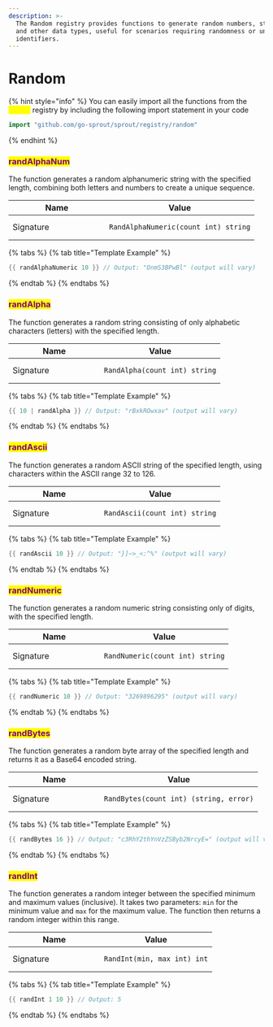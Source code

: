 ```yaml
---
description: >-
  The Random registry provides functions to generate random numbers, strings,
  and other data types, useful for scenarios requiring randomness or unique
  identifiers.
---
```


# Random

{% hint style="info" %}
You can easily import all the functions from the <mark style="color:yellow;">`random`</mark> registry by including the following import statement in your code

```go
import "github.com/go-sprout/sprout/registry/random"
```
{% endhint %}

### <mark style="color:purple;">randAlphaNum</mark>

The function generates a random alphanumeric string with the specified length, combining both letters and numbers to create a unique sequence.

<table data-header-hidden><thead><tr><th width="174">Name</th><th>Value</th></tr></thead><tbody><tr><td>Signature</td><td><pre class="language-go"><code class="lang-go">RandAlphaNumeric(count int) string
</code></pre></td></tr></tbody></table>

{% tabs %}
{% tab title="Template Example" %}
```go
{{ randAlphaNumeric 10 }} // Output: "OnmS3BPwBl" (output will vary)
```
{% endtab %}
{% endtabs %}

### <mark style="color:purple;">randAlpha</mark>

The function generates a random string consisting of only alphabetic characters (letters) with the specified length.

<table data-header-hidden><thead><tr><th width="164">Name</th><th>Value</th></tr></thead><tbody><tr><td>Signature</td><td><pre class="language-go"><code class="lang-go">RandAlpha(count int) string
</code></pre></td></tr></tbody></table>

{% tabs %}
{% tab title="Template Example" %}
```go
{{ 10 | randAlpha }} // Output: "rBxkROwxav" (output will vary)
```
{% endtab %}
{% endtabs %}

### <mark style="color:purple;">randAscii</mark>

The function generates a random ASCII string of the specified length, using characters within the ASCII range 32 to 126.

<table data-header-hidden><thead><tr><th width="164">Name</th><th>Value</th></tr></thead><tbody><tr><td>Signature</td><td><pre class="language-go"><code class="lang-go">RandAscii(count int) string
</code></pre></td></tr></tbody></table>

{% tabs %}
{% tab title="Template Example" %}
```go
{{ randAscii 10 }} // Output: "}]~>_<:^%" (output will vary)
```
{% endtab %}
{% endtabs %}

### <mark style="color:purple;">randNumeric</mark>

The function generates a random numeric string consisting only of digits, with the specified length.

<table data-header-hidden><thead><tr><th width="164">Name</th><th>Value</th></tr></thead><tbody><tr><td>Signature</td><td><pre class="language-go"><code class="lang-go">RandNumeric(count int) string
</code></pre></td></tr></tbody></table>

{% tabs %}
{% tab title="Template Example" %}
```go
{{ randNumeric 10 }} // Output: "3269896295" (output will vary)
```
{% endtab %}
{% endtabs %}

### <mark style="color:purple;">randBytes</mark>

The function generates a random byte array of the specified length and returns it as a Base64 encoded string.

<table data-header-hidden><thead><tr><th width="164">Name</th><th>Value</th></tr></thead><tbody><tr><td>Signature</td><td><pre class="language-go"><code class="lang-go">RandBytes(count int) (string, error)
</code></pre></td></tr></tbody></table>

{% tabs %}
{% tab title="Template Example" %}
```go
{{ randBytes 16 }} // Output: "c3RhY2thYnVzZSByb2NrcyE=" (output will vary)
```
{% endtab %}
{% endtabs %}

### <mark style="color:purple;">randInt</mark>

The function generates a random integer between the specified minimum and maximum values (inclusive). It takes two parameters: `min` for the minimum value and `max` for the maximum value. The function then returns a random integer within this range.

<table data-header-hidden><thead><tr><th width="164">Name</th><th>Value</th></tr></thead><tbody><tr><td>Signature</td><td><pre class="language-go"><code class="lang-go">RandInt(min, max int) int
</code></pre></td></tr></tbody></table>

{% tabs %}
{% tab title="Template Example" %}
```go
{{ randInt 1 10 }} // Output: 5
```
{% endtab %}
{% endtabs %}
